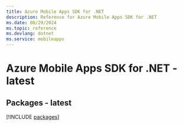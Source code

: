 ```yaml
---
title: Azure Mobile Apps SDK for .NET
description: Reference for Azure Mobile Apps SDK for .NET
ms.date: 08/29/2024
ms.topic: reference
ms.devlang: dotnet
ms.service: mobileapps
---
```

# Azure Mobile Apps SDK for .NET - latest
## Packages - latest
[!INCLUDE [packages](mobile-apps-index.md)]